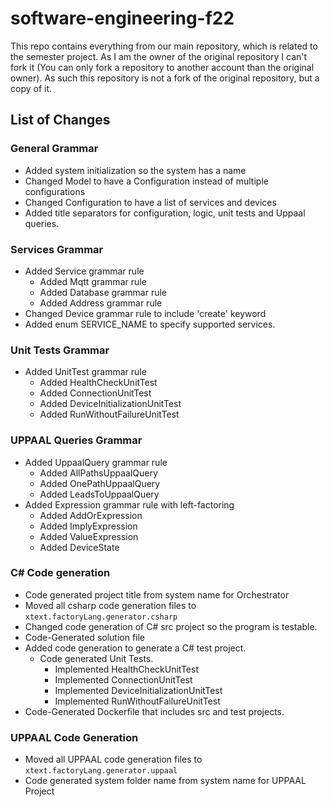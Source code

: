 # software-engineering-f22

This repo contains everything from our main repository, which is related to the semester project. As I am the owner of the original repository I can't fork it (You can only fork a repository to another account than the original owner). As such this repository is not a fork of the original repository, but a copy of it.

## List of Changes

### General Grammar

- Added system initialization so the system has a name
- Changed Model to have a Configuration instead of multiple configurations
- Changed Configuration to have a list of services and devices
- Added title separators for configuration, logic, unit tests and Uppaal queries.

### Services Grammar

- Added Service grammar rule
  - Added Mqtt grammar rule
  - Added Database grammar rule
  - Added Address grammar rule
- Changed Device grammar rule to include 'create' keyword
- Added enum SERVICE_NAME to specify supported services.

### Unit Tests Grammar

- Added UnitTest grammar rule
  - Added HealthCheckUnitTest
  - Added ConnectionUnitTest
  - Added DeviceInitializationUnitTest
  - Added RunWithoutFailureUnitTest

### UPPAAL Queries Grammar

- Added UppaalQuery grammar rule
  - Added AllPathsUppaalQuery
  - Added OnePathUppaalQuery
  - Added LeadsToUppaalQuery
- Added Expression grammar rule with left-factoring
  - Added AddOrExpression
  - Added ImplyExpression
  - Added ValueExpression
  - Added DeviceState

### C# Code generation

- Code generated project title from system name for Orchestrator
- Moved all csharp code generation files to `xtext.factoryLang.generator.csharp`
- Changed code generation of C# src project so the program is testable.
- Code-Generated solution file
- Added code generation to generate a C# test project.
  - Code generated Unit Tests.
    - Implemented HealthCheckUnitTest
    - Implemented ConnectionUnitTest
    - Implemented DeviceInitializationUnitTest
    - Implemented RunWithoutFailureUnitTest
- Code-Generated Dockerfile that includes src and test projects.

### UPPAAL Code Generation

- Moved all UPPAAL code generation files to `xtext.factoryLang.generator.uppaal`
- Code generated system folder name from system name for UPPAAL Project